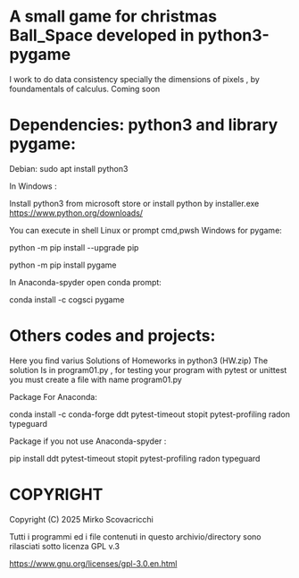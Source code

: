 # A small game for christmas Ball_Space developed in python3-pygame
I work to do data consistency specially the dimensions of pixels , by foundamentals  of calculus. Coming soon

# Dependencies: python3 and library pygame:

Debian: 
sudo apt install python3

In Windows :

Install python3 from microsoft store or install python  by installer.exe
https://www.python.org/downloads/


You can execute in shell Linux or prompt cmd,pwsh Windows for pygame:

python -m pip install --upgrade pip

python -m pip install pygame

In Anaconda-spyder open conda prompt:

conda install -c cogsci pygame


# Others codes and projects:
Here you find varius Solutions of Homeworks in python3 (HW.zip)
The solution Is in program01.py , for testing your program with pytest or unittest you must create a file with name program01.py

Package For Anaconda: 

conda install -c conda-forge ddt pytest-timeout stopit pytest-profiling radon typeguard

Package if you not use Anaconda-spyder :

pip install ddt pytest-timeout stopit pytest-profiling radon typeguard


COPYRIGHT
=========
Copyright (C) 2025  Mirko Scovacricchi

Tutti i programmi ed i file contenuti in questo archivio/directory sono rilasciati sotto licenza GPL v.3

https://www.gnu.org/licenses/gpl-3.0.en.html


